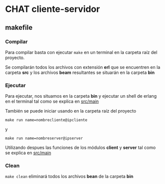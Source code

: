 # CHAT cliente-servidor #

## makefile

### Compilar

Para compilar basta con ejecutar `make` en un terminal en la carpeta raíz del proyecto.

Se compilarán todos los archivos con extensión **erl** que se encuentren en la carpeta **src** y los archivos **beam** resultantes se situarán en la carpeta **bin**

### Ejecutar

Para ejecutar,  nos situamos en la carpeta **bin** y ejecutar un shell de erlang en el terminal tal como se explica en [src/main ](https://github.com/ReaperDTK/Arquitectura-AS/blob/master/src/main/README.md)

También se puede iniciar usando en la carpeta raíz del proyecto

    make run name=nombrecliente@ipcliente

y

    make run name=nombreserver@ipserver



Utilizando despues las funciones de los módulos **client** y **server** tal como se explica en [src/main ](https://github.com/ReaperDTK/Arquitectura-AS/blob/master/src/main/README.md)


### Clean

`make clean`  eliminará todos los archivos **bean** de la carpeta **bin**
